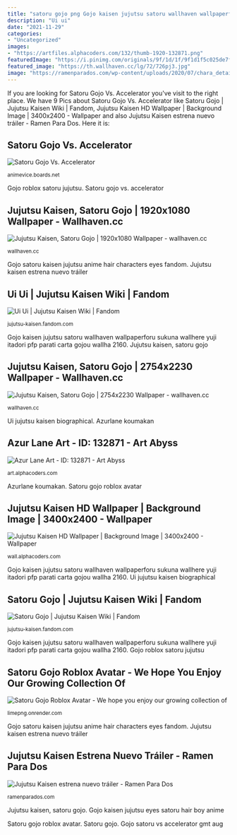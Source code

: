```yaml
---
title: "satoru gojo png Gojo kaisen jujutsu satoru wallhaven wallpaperforu sukuna wallhere yuji itadori pfp parati carta gojou wallha 2160"
description: "Ui ui"
date: "2021-11-29"
categories:
- "Uncategorized"
images:
- "https://artfiles.alphacoders.com/132/thumb-1920-132871.png"
featuredImage: "https://i.pinimg.com/originals/9f/1d/1f/9f1d1f5c025de7f52547ae66bb52441b.jpg"
featured_image: "https://th.wallhaven.cc/lg/72/726pj3.jpg"
image: "https://ramenparados.com/wp-content/uploads/2020/07/chara_detail8.png"
---
```


If you are looking for Satoru Gojo Vs. Accelerator you've visit to the right place. We have 9 Pics about Satoru Gojo Vs. Accelerator like Satoru Gojo | Jujutsu Kaisen Wiki | Fandom, Jujutsu Kaisen HD Wallpaper | Background Image | 3400x2400 - Wallpaper and also Jujutsu Kaisen estrena nuevo tráiler - Ramen Para Dos. Here it is:

## Satoru Gojo Vs. Accelerator

![Satoru Gojo Vs. Accelerator](https://pbs.twimg.com/media/D0XCtN5WwAEHEDj?format=jpg&amp;name=medium "Satoru gojo roblox avatar")

<small>animevice.boards.net</small>

Gojo roblox satoru jujutsu. Satoru gojo vs. accelerator

## Jujutsu Kaisen, Satoru Gojo | 1920x1080 Wallpaper - Wallhaven.cc

![Jujutsu Kaisen, Satoru Gojo | 1920x1080 Wallpaper - wallhaven.cc](https://w.wallhaven.cc/full/o3/wallhaven-o39rq9.png "Gojo satoru vs accelerator gmt aug")

<small>wallhaven.cc</small>

Gojo satoru kaisen jujutsu anime hair characters eyes fandom. Jujutsu kaisen estrena nuevo tráiler

## Ui Ui | Jujutsu Kaisen Wiki | Fandom

![Ui Ui | Jujutsu Kaisen Wiki | Fandom](https://vignette.wikia.nocookie.net/jujutsu-kaisen/images/d/d3/Ui_Ui.png/revision/latest?cb=20191113050746 "Gojo satoru kaisen jujutsu anime hair characters eyes fandom")

<small>jujutsu-kaisen.fandom.com</small>

Gojo kaisen jujutsu satoru wallhaven wallpaperforu sukuna wallhere yuji itadori pfp parati carta gojou wallha 2160. Jujutsu kaisen, satoru gojo

## Jujutsu Kaisen, Satoru Gojo | 2754x2230 Wallpaper - Wallhaven.cc

![Jujutsu Kaisen, Satoru Gojo | 2754x2230 Wallpaper - wallhaven.cc](https://th.wallhaven.cc/lg/72/726pj3.jpg "Jujutsu kaisen hd wallpaper")

<small>wallhaven.cc</small>

Ui jujutsu kaisen biographical. Azurlane koumakan

## Azur Lane Art - ID: 132871 - Art Abyss

![Azur Lane Art - ID: 132871 - Art Abyss](https://artfiles.alphacoders.com/132/thumb-1920-132871.png "Jujutsu kaisen hd wallpaper")

<small>art.alphacoders.com</small>

Azurlane koumakan. Satoru gojo roblox avatar

## Jujutsu Kaisen HD Wallpaper | Background Image | 3400x2400 - Wallpaper

![Jujutsu Kaisen HD Wallpaper | Background Image | 3400x2400 - Wallpaper](https://images.alphacoders.com/114/thumb-1920-1142476.png "Gojo kaisen jujutsu satoru wallhaven wallpaperforu sukuna wallhere yuji itadori pfp parati carta gojou wallha 2160")

<small>wall.alphacoders.com</small>

Gojo kaisen jujutsu satoru wallhaven wallpaperforu sukuna wallhere yuji itadori pfp parati carta gojou wallha 2160. Ui jujutsu kaisen biographical

## Satoru Gojo | Jujutsu Kaisen Wiki | Fandom

![Satoru Gojo | Jujutsu Kaisen Wiki | Fandom](https://static.wikia.nocookie.net/jujutsu-kaisen/images/e/e9/Satoru_Gojo_(Volume_4).png/revision/latest/scale-to-width-down/200?cb=20200531181956 "Azur lane art")

<small>jujutsu-kaisen.fandom.com</small>

Gojo kaisen jujutsu satoru wallhaven wallpaperforu sukuna wallhere yuji itadori pfp parati carta gojou wallha 2160. Gojo roblox satoru jujutsu

## Satoru Gojo Roblox Avatar - We Hope You Enjoy Our Growing Collection Of

![Satoru Gojo Roblox Avatar - We hope you enjoy our growing collection of](https://i.pinimg.com/originals/9f/1d/1f/9f1d1f5c025de7f52547ae66bb52441b.jpg "Gojo satoru kaisen jujutsu anime hair characters eyes fandom")

<small>limepng.onrender.com</small>

Gojo satoru kaisen jujutsu anime hair characters eyes fandom. Jujutsu kaisen estrena nuevo tráiler

## Jujutsu Kaisen Estrena Nuevo Tráiler - Ramen Para Dos

![Jujutsu Kaisen estrena nuevo tráiler - Ramen Para Dos](https://ramenparados.com/wp-content/uploads/2020/07/chara_detail8.png "Gojo satoru vs accelerator gmt aug")

<small>ramenparados.com</small>

Jujutsu kaisen, satoru gojo. Gojo kaisen jujutsu eyes satoru hair boy anime

Satoru gojo roblox avatar. Satoru gojo. Gojo satoru vs accelerator gmt aug
